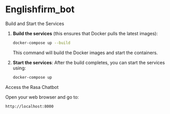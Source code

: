 # Englishfirm_bot


Build and Start the Services

1. **Build the services** (this ensures that Docker pulls the latest images):
   ```bash
   docker-compose up --build
   ```

   This command will build the Docker images and start the containers.

2. **Start the services**:
   After the build completes, you can start the services using:
   ```bash
   docker-compose up
   ```

   

Access the Rasa Chatbot

Open your web browser and go to:

```
http://localhost:8000
```




